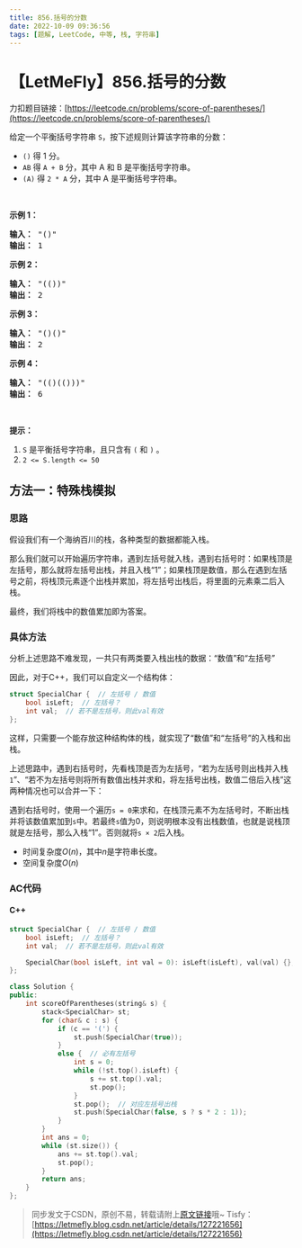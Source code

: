 ```yaml
---
title: 856.括号的分数
date: 2022-10-09 09:36:56
tags: [题解, LeetCode, 中等, 栈, 字符串]
---
```


# 【LetMeFly】856.括号的分数

力扣题目链接：[https://leetcode.cn/problems/score-of-parentheses/](https://leetcode.cn/problems/score-of-parentheses/)

<p>给定一个平衡括号字符串&nbsp;<code>S</code>，按下述规则计算该字符串的分数：</p>

<ul>
	<li><code>()</code> 得 1 分。</li>
	<li><code>AB</code> 得&nbsp;<code>A + B</code>&nbsp;分，其中 A 和 B 是平衡括号字符串。</li>
	<li><code>(A)</code> 得&nbsp;<code>2 * A</code>&nbsp;分，其中 A 是平衡括号字符串。</li>
</ul>

<p>&nbsp;</p>

<p><strong>示例 1：</strong></p>

<pre><strong>输入： </strong>&quot;()&quot;
<strong>输出： </strong>1
</pre>

<p><strong>示例 2：</strong></p>

<pre><strong>输入： </strong>&quot;(())&quot;
<strong>输出： </strong>2
</pre>

<p><strong>示例&nbsp;3：</strong></p>

<pre><strong>输入： </strong>&quot;()()&quot;
<strong>输出： </strong>2
</pre>

<p><strong>示例&nbsp;4：</strong></p>

<pre><strong>输入： </strong>&quot;(()(()))&quot;
<strong>输出： </strong>6
</pre>

<p>&nbsp;</p>

<p><strong>提示：</strong></p>

<ol>
	<li><code>S</code>&nbsp;是平衡括号字符串，且只含有&nbsp;<code>(</code>&nbsp;和&nbsp;<code>)</code>&nbsp;。</li>
	<li><code>2 &lt;= S.length &lt;= 50</code></li>
</ol>


    
## 方法一：特殊栈模拟

### 思路

假设我们有一个海纳百川的栈，各种类型的数据都能入栈。

那么我们就可以开始遍历字符串，遇到左括号就入栈，遇到右括号时：如果栈顶是左括号，那么就将左括号出栈，并且入栈“1”；如果栈顶是数值，那么在遇到左括号之前，将栈顶元素逐个出栈并累加，将左括号出栈后，将里面的元素乘二后入栈。

最终，我们将栈中的数值累加即为答案。

### 具体方法

分析上述思路不难发现，一共只有两类要入栈出栈的数据：“数值”和“左括号”

因此，对于C++，我们可以自定义一个结构体：

```cpp
struct SpecialChar {  // 左括号 / 数值
    bool isLeft;  // 左括号？
    int val;  // 若不是左括号，则此val有效
};
```

这样，只需要一个能存放这种结构体的栈，就实现了“数值”和“左括号”的入栈和出栈。

上述思路中，遇到右括号时，先看栈顶是否为左括号，“若为左括号则出栈并入栈```1```”、“若不为左括号则将所有数值出栈并求和，将左括号出栈，数值二倍后入栈”这两种情况也可以合并一下：

遇到右括号时，使用一个遍历```s = 0```来求和，在栈顶元素不为左括号时，不断出栈并将该数值累加到```s```中。若最终```s```值为0，则说明根本没有出栈数值，也就是说栈顶就是左括号，那么入栈“1”。否则就将```s × 2```后入栈。

+ 时间复杂度$O(n)$，其中$n$是字符串长度。
+ 空间复杂度$O(n)$

### AC代码

#### C++

```cpp
struct SpecialChar {  // 左括号 / 数值
    bool isLeft;  // 左括号？
    int val;  // 若不是左括号，则此val有效

    SpecialChar(bool isLeft, int val = 0): isLeft(isLeft), val(val) {};
};

class Solution {
public:
    int scoreOfParentheses(string& s) {
        stack<SpecialChar> st;
        for (char& c : s) {
            if (c == '(') {
                st.push(SpecialChar(true));
            }
            else {  // 必有左括号
                int s = 0;
                while (!st.top().isLeft) {
                    s += st.top().val;
                    st.pop();
                }
                st.pop();  // 对应左括号出栈
                st.push(SpecialChar(false, s ? s * 2 : 1));
            }
        }
        int ans = 0;
        while (st.size()) {
            ans += st.top().val;
            st.pop();
        }
        return ans;
    }
};
```

> 同步发文于CSDN，原创不易，转载请附上[原文链接](https://leetcode.letmefly.xyz/2022/10/09/LeetCode%200856.%E6%8B%AC%E5%8F%B7%E7%9A%84%E5%88%86%E6%95%B0/)哦~
> Tisfy：[https://letmefly.blog.csdn.net/article/details/127221656](https://letmefly.blog.csdn.net/article/details/127221656)

